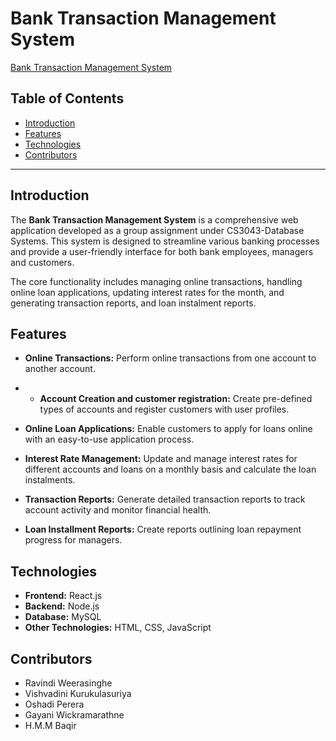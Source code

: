 # Bank Transaction Management System

[Bank Transaction Management System](images/WhatsApp%20Image%202023-09-16%20at%2012.04.05.jpg)

## Table of Contents

- [Introduction](#introduction)
- [Features](#features)
- [Technologies](#technologies)
- [Contributors](#contributors)

---

## Introduction

The **Bank Transaction Management System** is a comprehensive web application developed as a group assignment under CS3043-Database Systems. This system is designed to streamline various banking processes and provide a user-friendly interface for both bank employees, managers and customers.

The core functionality includes managing online transactions, handling online loan applications, updating interest rates for the month, and generating transaction reports, and loan instalment reports.

## Features

- **Online Transactions:** Perform online transactions from one account to another account.

- - **Account Creation and customer registration:** Create pre-defined types of accounts and register customers with user profiles.

- **Online Loan Applications:** Enable customers to apply for loans online with an easy-to-use application process.

- **Interest Rate Management:** Update and manage interest rates for different accounts and loans on a monthly basis and calculate the loan instalments.

- **Transaction Reports:** Generate detailed transaction reports to track account activity and monitor financial health.

- **Loan Installment Reports:** Create reports outlining loan repayment progress for managers.

## Technologies

- **Frontend:** React.js
- **Backend:** Node.js
- **Database:** MySQL
- **Other Technologies:** HTML, CSS, JavaScript

## Contributors

- Ravindi Weerasinghe
- Vishvadini Kurukulasuriya
- Oshadi Perera
- Gayani Wickramarathne
- H.M.M Baqir


